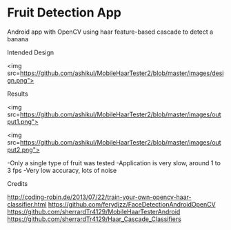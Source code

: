 # Fruit Detection App

Android app with OpenCV using haar feature-based cascade to detect a banana

Intended Design

<img src=https://github.com/ashikul/MobileHaarTester2/blob/master/images/design.png"><br>

Results

<img src=https://github.com/ashikul/MobileHaarTester2/blob/master/images/output1.png"><br>

<img src=https://github.com/ashikul/MobileHaarTester2/blob/master/images/output2.png"><br>

-Only a single type of fruit was tested
-Application is very slow, around 1 to 3 fps
-Very low accuracy, lots of noise

Credits

http://coding-robin.de/2013/07/22/train-your-own-opencv-haar-classifier.html
https://github.com/ferydjzz/FaceDetectionAndroidOpenCV
https://github.com/sherrardTr4129/MobileHaarTesterAndroid
https://github.com/sherrardTr4129/Haar_Cascade_Classifiers